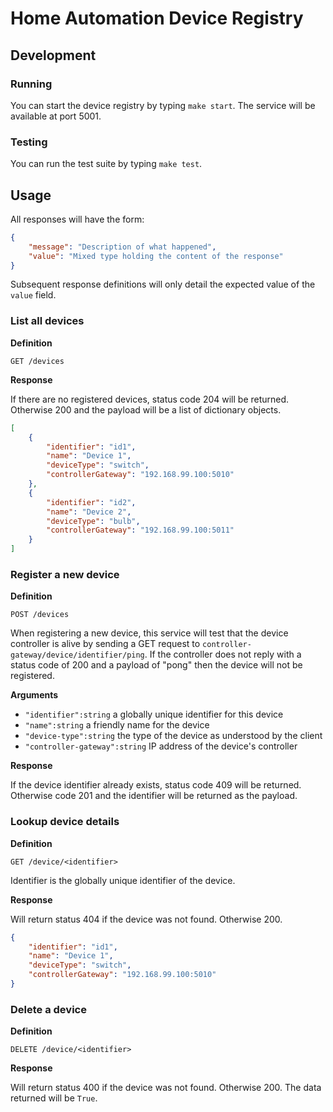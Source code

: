 # Home Automation Device Registry

## Development

### Running
You can start the device registry by typing `make start`. The service will be available at port 5001.

### Testing
You can run the test suite by typing `make test`.

## Usage
All responses will have the form:
```json
{
    "message": "Description of what happened",
    "value": "Mixed type holding the content of the response"
}
```
Subsequent response definitions will only detail the expected value of the `value` field.

### List all devices
**Definition**

`GET /devices`

**Response**

If there are no registered devices, status code 204 will be returned.
Otherwise 200 and the payload will be a list of dictionary objects.

```json
[
    {
        "identifier": "id1",
        "name": "Device 1",
        "deviceType": "switch",
        "controllerGateway": "192.168.99.100:5010"
    },
    {
        "identifier": "id2",
        "name": "Device 2",
        "deviceType": "bulb",
        "controllerGateway": "192.168.99.100:5011"
    }
]
```


### Register a new device
**Definition**

`POST /devices`

When registering a new device, this service will test that the device controller is alive by sending a GET request to
`controller-gateway/device/identifier/ping`. If the controller does not reply with a status code of 200 and a payload of
"pong" then the device will not be registered.

**Arguments**

- `"identifier":string` a globally unique identifier for this device
- `"name":string` a friendly name for the device
- `"device-type":string` the type of the device as understood by the client
- `"controller-gateway":string` IP address of the device's controller

**Response**

If the device identifier already exists, status code 409 will be returned.
Otherwise code 201 and the identifier will be returned as the payload.

### Lookup device details
**Definition**

`GET /device/<identifier>`

Identifier is the globally unique identifier of the device.

**Response**

Will return status 404 if the device was not found. Otherwise 200.

```json
{
    "identifier": "id1",
    "name": "Device 1",
    "deviceType": "switch",
    "controllerGateway": "192.168.99.100:5010"
}
```

### Delete a device
**Definition**

`DELETE /device/<identifier>`

**Response**

Will return status 400 if the device was not found. Otherwise 200. The data returned will be `True`.
